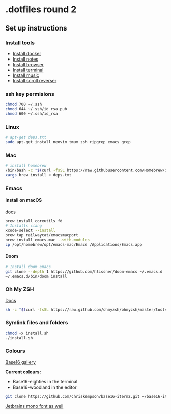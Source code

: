 # .dotfiles round 2

## Set up instructions

### Install tools

- [Install docker](https://docs.docker.com/engine/install/)
- [Install notes](https://apps.apple.com/gb/app/bear-markdown-notes/id1091189122?mt=12)
- [Install browser](https://arc.net)
- [Install terminal](https://iterm2.com/downloads.html)
- [Install music](https://www.spotify.com/de-en/download/other/)
- [Install scroll reverser](https://pilotmoon.com/scrollreverser/)


### ssh key permisions

``` bash
chmod 700 ~/.ssh
chmod 644 ~/.ssh/id_rsa.pub
chmod 600 ~/.ssh/id_rsa
```


### Linux
```bash
# apt-get deps.txt
sudo apt-get install neovim tmux zsh ripgrep emacs grep
```

### Mac
```bash
# install homebrew
/bin/bash -c "$(curl -fsSL https://raw.githubusercontent.com/Homebrew/install/HEAD/install.sh)"
xargs brew install < deps.txt
```

### Emacs
#### Install on macOS
[docs](https://github.com/hlissner/doom-emacs/blob/develop/docs/getting_started.org#on-macos)

```bash
brew install coreutils fd
# Installs clang
xcode-select --install
brew tap railwaycat/emacsmacport
brew install emacs-mac --with-modules
cp /opt/homebrew/opt/emacs-mac/Emacs /Applications/Emacs.app
```

#### Doom 
```bash
# Install doom emacs
git clone --depth 1 https://github.com/hlissner/doom-emacs ~/.emacs.d
~/.emacs.d/bin/doom install
```


### Oh My ZSH
[Docs](https://ohmyz.sh/#install)

``` bash
sh -c "$(curl -fsSL https://raw.github.com/ohmyzsh/ohmyzsh/master/tools/install.sh)"
```

### Symlink files and folders

```bash
chmod +x install.sh
./install.sh
```

### Colours
[Base16 gallery](https://tinted-theming.github.io/base16-emacs/)

**Current colours:**
- Base16-eighties in the terminal
- Base16-woodland in the editor


``` bash
git clone https://github.com/chriskempson/base16-iterm2.git ~/base16-iterm2
```

[Jetbrains mono font as well](https://www.jetbrains.com/lp/mono/)

